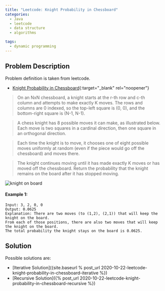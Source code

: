 ```yaml
---
title: "Leetcode: Knight Probability in Chessboard"
categories:
  - Java
  - leetcode
  - data structure
  - algorithms

tags:
  - dynamic programming
---
```


## Problem Description

Problem definition is taken from leetcode. 
- [Knight Probability in Chessboard](https://leetcode.com/problems/knight-probability-in-chessboard/ "Go to leetcode"){:target="_blank" rel="noopener"}


>On an NxN chessboard, a knight starts at the r-th row and c-th column and attempts to make exactly K moves. The rows and columns are 0 indexed, so the top-left square is (0, 0), and the bottom-right square is (N-1, N-1).

>A chess knight has 8 possible moves it can make, as illustrated below. Each move is two squares in a cardinal direction, then one square in an orthogonal direction.

>Each time the knight is to move, it chooses one of eight possible moves uniformly at random (even if the piece would go off the chessboard) and moves there.

>The knight continues moving until it has made exactly K moves or has moved off the chessboard. Return the probability that the knight remains on the board after it has stopped moving.

![knight on board](https://assets.leetcode.com/uploads/2018/10/12/knight.png)

#### Example 1:

```
Input: 3, 2, 0, 0
Output: 0.0625
Explanation: There are two moves (to (1,2), (2,1)) that will keep the knight on the board.
From each of those positions, there are also two moves that will keep the knight on the board.
The total probability the knight stays on the board is 0.0625.
```

## Solution
Possible solutions are:
- [Iterative Solution]({site.baseurl % post_url 2020-10-22-leetcode-knight-probability-in-chessboard-iterative %})
- [Recursive Solution]({% post_url 2020-10-22-leetcode-knight-probability-in-chessboard-recursive %})



